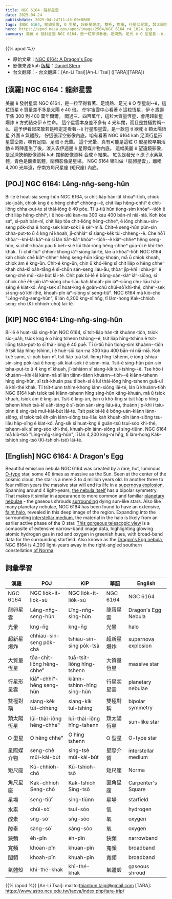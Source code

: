 ```yaml
---
title: NGC 6164：龍卵星雲
date: 2025-04-24
publishdate: 2025-04-24T11:45:00+0800
tags: [NGC 6164, 龍卵星雲, O 型星, 超新星爆炸, 雙極, 對稱, 行星狀星雲, 類太陽恆星, 氣體殼, 光暈, 狹頻, 闊頻, 寬頻, 水素, 酸素, 星場, 角尺星座, 矩尺座, 大質量恆星 星際媒介物]
hero: https://apod.nasa.gov/apod/image/2504/NGC_6164_r4_1024.jpg
summary: 美麗 ê 發射星雲 NGC 6164，是一粒罕得看著、足燒熱、足光 ê O 型星創--ê，這粒恆星 ê 質量差不多是太陽 ê 40 倍。
---
```


{{% apod %}}

- 原始文章：[NGC 6164: A Dragon's Egg](https://apod.nasa.gov/apod/ap250424.html)
- 影像來源 kah [版權][copyright]：[Daniel Stern](https://www.instagram.com/messierchaser/)
- 台文翻譯：- 台文翻譯：[An-Li Tsai][An-Li Tsai] ([TARA][TARA])

## [漢羅] NGC 6164：龍卵星雲
美麗 ê 發射星雲 NGC 6164，是一粒罕得看著、足燒熱、足光 ê O 型星創--ê，這粒恆星 ê 質量差不多是太陽 ê 40 倍。
佇宇宙雲中心看著 ê 這粒恆星，伊 ê 歲壽干焦 300 到 400 萬年爾爾。
閣過三、四百萬年，這粒大質量恆星，會用超新星爆炸 ê 方式結束伊 ê 性命。
這个星雲本身差不多有 4 光年闊，而且是雙極對稱--ê。
這予伊看起來敢若是咱定定看著--ê 行星形星雲，是一款包 tī 欲死 ê 類太陽恆星 外圍 ê 氣體殼。
佇這張深空影像內底，咱有看著 NGC 6164 kah 足濟行星形星雲仝款，嘛有足闊、足暗 ê 光暈。
這个光暈，真有可能是這粒 O 型星較早期活動 ê 時陣產生了後，湠入去伊週邊 ê 星際媒介物內底。
這幅美麗 ê 望遠鏡影像，是足濟狹頻影像資料 kah 闊頻影像資料 合成 ê 結果。
紅色是發光 ê 原子水素氣體，青色是酸素氣體，闊頻影像是星場。
NGC 6164 嘛叫做「龍卵星雲」，離咱 4,200 光年遠，佇南方角尺星座 (矩尺座) 內底。

## [POJ] NGC 6164: Lêng-nn̄g-seng-hûn
Bí-lē ê hoat-siā seng-hûn NGC 6164, sī chi̍t-lia̍p hán-tit khòaⁿ-tio̍h, chiok sio-joa̍h, chiok kng ê o hêng chheⁿ chhòng--ê, chit lia̍p hêng-chhiⁿ ê chit-liōng chha-put-to sī thài-iông ê 40 pōe.
Tī ú-tiū hûn tiong-sim khòaⁿ--tio̍h ê chit lia̍p hêng-chhiⁿ, i ê hòe-siū kan-na 300 kàu 400 bān-nî niā-niā.
Koh kòe saⁿ, sì-pah bān-nî, chit lia̍p tōa chit-liōng hêng-chheⁿ, ē iōng chhiau-sin-seng po̍k-chà ê hong-sek kiat-sok i ê sèⁿ-miā.
Chit-ê seng-hûn pún-sin chha-put-to ū 4 kng nî khoah, jî-chhiáⁿ sī siang-ke̍k tùi-chheng--ê.
Che hō͘ i khòaⁿ--khí-lâi káⁿ-ná sī lán tiāⁿ-tiāⁿ khòaⁿ--tio̍h--ê kiâⁿ-chheⁿ hêng seng-hûn, sī chi̍t-khoán pau tī beh-sí ê lūi thài-iông hêng-chheⁿ gōa-ûi ê khì-thé khak.
Tī chit-tiuⁿ chhim-khong iáⁿ-siōng lāi-té, lán ū khòaⁿ-tio̍h NGC 6164 kah chiok chē kiâⁿ-chheⁿ hêng seng-hûn kāng-khoán, mā ū chiok khoah, chiok àm ê kng-ūn.
Chit-ê kng-ūn, chin ū khó-lêng sī chit lia̍p o hêng chheⁿ khah chá-kî oa̍h-tāng ê sî-chūn sán-seng liáu-āu, thòaⁿ ji̍p-khì i chiu-piⁿ ê seng-chè mûi-kài-bu̍t lāi-té.
Chit pak bí-lē ê bōng-oán-kiàⁿ iáⁿ-siōng, sī chiok chē e̍h-pîn iáⁿ-siōng chu-liāu kah khoah-pîn iáⁿ-siōng chu-liāu ha̍p-sêng ê kiat-kó.
Âng-sek sī hoat-kng ê goân-chú chúi-sò͘ khì-thé, chheⁿ-sek sī sng-sò͘ khì-thé, khoah-pîn iáⁿ-siōng sī seng-tiûⁿ.
NGC 6164 mā kiò-chò "Lêng-nn̄g-seng-hûn", lī lán 4,200 kng-nî hn̄g, tī lâm-hong Kak-chhioh seng-chō (Kí-chhioh-chō) lāi-té.

## [KIP] NGC 6164: Lîng-nn̄g-sing-hûn
Bí-lē ê huat-siā sing-hûn NGC 6164, sī tsi̍t-lia̍p hán-tit khuànn-tio̍h, tsiok sio-jua̍h, tsiok kng ê o hîng tshenn tshòng--ê, tsit lia̍p hîng-tshinn ê tsit-liōng tsha-put-to sī thài-iông ê 40 puē.
Tī ú-tiū hûn tiong-sim khuànn--tio̍h ê tsit lia̍p hîng-tshinn, i ê huè-siū kan-na 300 kàu 400 bān-nî niā-niā.
Koh kuè sann, sì-pah bān-nî, tsit lia̍p tuā tsit-liōng hîng-tshenn, ē iōng tshiau-sin-sing po̍k-tsà ê hong-sik kiat-sok i ê sènn-miā.
Tsit-ê sing-hûn pún-sin tsha-put-to ū 4 kng nî khuah, jî-tshiánn sī siang-ki̍k tuì-tshing--ê.
Tse hōo i khuànn--khí-lâi kánn-ná sī lán tiānn-tiānn khuànn--tio̍h--ê kiânn-tshenn hîng sing-hûn, sī tsi̍t-khuán pau tī beh-sí ê luī thài-iông hîng-tshenn guā-uî ê khì-thé khak.
Tī tsit-tiunn tshim-khong iánn-siōng lāi-té, lán ū khuànn-tio̍h NGC 6164 kah tsiok tsē kiânn-tshenn hîng sing-hûn kāng-khuán, mā ū tsiok khuah, tsiok àm ê kng-ūn.
Tsit-ê kng-ūn, tsin ū khó-lîng sī tsit lia̍p o hîng tshenn khah tsá-kî ua̍h-tāng ê sî-tsūn sán-sing liáu-āu, thuànn ji̍p-khì i tsiu-pinn ê sing-tsè muî-kài-bu̍t lāi-té.
Tsit pak bí-lē ê bōng-uán-kiànn iánn-siōng, sī tsiok tsē e̍h-pîn iánn-siōng tsu-liāu kah khuah-pîn iánn-siōng tsu-liāu ha̍p-sîng ê kiat-kó.
Âng-sik sī huat-kng ê guân-tsú tsuí-sòo khì-thé, tshenn-sik sī sng-sòo khì-thé, khuah-pîn iánn-siōng sī sing-tiûnn.
NGC 6164 mā kiò-tsò "Lîng-nn̄g-sing-hûn", lī lán 4,200 kng-nî hn̄g, tī lâm-hong Kak-tshioh sing-tsō (Kí-tshioh-tsō) lāi-té.

## [English] NGC 6164: A Dragon's Egg
Beautiful emission nebula NGC 6164 was created by a rare, hot, luminous [O-type][O-type] star, some 40 times as massive as the Sun.
Seen at the center of the cosmic cloud, the star is a mere 3 to 4 million years old.
In another three to four million years the massive star will end its life in a [supernova explosion][supernova explosion].
Spanning around 4 light-years, [the nebula itself][the nebula itself] has a bipolar symmetry.
That makes it similar in appearance to more common and familiar [planetary nebulae][planetary nebulae] - the gaseous shrouds [surrounding][surrounding] dying sun-like stars.
Also like many planetary nebulae, NGC 6164 has been found to have an extensive, [faint halo][faint halo], revealed in this deep image of the region.
Expanding into the surrounding [interstellar medium][interstellar medium], the material in the halo is likely from an earlier active phase of the O star.
[This gorgeous telescopic view][This gorgeous telescopic view] is a composite of extensive narrow-band image data, highlighting glowing atomic hydrogen gas in red and oxygen in greenish hues, with broad-band data for the surrounding starfield.
Also known as the [Dragon's Egg nebula][Dragon's Egg nebula], NGC 6164 is 4,200 light-years away in the right-angled southern constellation [of Norma][of Norma].

## 詞彙學習
|漢羅|POJ|KIP|華語|English|
|-|-|-|-|-|
| NGC 6164 | NGC lio̍k-it-lio̍k-sù | NGC lio̍k-it-lio̍k-sù | NGC 6164 | NGC 6164 |
| 龍卵星雲 | Lêng-nn̄g-seng-hûn | Lîng-nn̄g-sing-hûn | 龍蛋星雲 | Dragon's Egg Nebula |
| 光暈 | kng-n̄g | kng-n̄g | 光暈 | halo |
| 超新星爆炸 | chhiau-sin-seng po̍k-chà | tshiau-sin-sing po̍k-tsà | 超新星爆炸 | supernova explosion |
| 大質量恆星 | tōa-chit-liōng hêng-chheⁿ | tuā-tsit-liōng hîng-tshenn | 大質量恆星 | massive star |
| 行星形星雲 | kiâⁿ-chhiⁿ-hêng seng-hûn | kiânn-tshinn-hîng sing-hûn | 行星狀星雲 | planetary nebulae |
| 雙極對稱 | siang-ke̍k tùi-chhèng | siang-ki̍k tuì-tshìng | 雙極對稱 | bipolar symmetry |
| 類太陽恆星 | lūi-thài-iông hêng-chheⁿ | luī-thài-iông hîng-tshenn | 類太陽恆星 | sun-like star |
| O 型星 | O hêng chheⁿ | O hîng tshenn | O 型星 | O-type star |
| 星際媒介物 | seng-chè mûi-kài-bu̍t | sing-tsè mûi-kài-bu̍t | 星際介質 | interstellar medium |
| 矩尺座 | Kū-chhioh-chō | Kū-tshioh-tsō | 矩尺座 | Norma |
| 角尺星座 | Kak-chhioh Seng-chō | Kak-tshioh Sing-tsō | 直角星座 | Carpenter's Square |
| 星場 | seng-tiûⁿ | sing-tiûnn | 星場 | starfield |
| 水素 | chúi-sò͘ | tsuí-sòo | 氫 | hydrogen |
| 酸素 | sǹg-sò͘ | sǹg-sòo | 氧 | oxygen |
| 酸素 | sàng-sò͘ | sàng-sòo | 氧 | oxygen |
| 狹頻 | e̍h-pîn | e̍h-pîn | 狹頻 | narrowband |
| 寬頻 | khoan-pîn | khuan-pîn | 寬頻 | broadband |
| 闊頻 | khoah-pîn | khuah-pîn | 寬頻 | broadband |
| 氣體殼 | khì-thé-khak | khì-thé-khak | 氣體殼 | gaseous shroud |

{{% /apod %}}
[An-Li Tsai]: mailto:thianbun.taigi@gmail.com
[TARA]: https://www.astro.ncu.edu.tw/taova/index.php/tara-trip/

[copyright]: https://apod.nasa.gov/apod/fap/lib/about_apod.html#srapply
[License3]: https://creativecommons.org/licenses/by-nc-nd/3.0/
[License2]:https://creativecommons.org/licenses/by-nc-nd/2.0/

[O-type]:http://www.atlasoftheuniverse.com/startype.html
[supernova explosion]:https://apod.nasa.gov/apod/ap250108.html
[the nebula itself]:http://www.gemini.edu/node/188
[planetary nebulae]:http://en.wikipedia.org/wiki/Planetary_nebula
[surrounding]:https://apod.nasa.gov/apod/ap120831.html
[faint halo]:http://adsabs.harvard.edu/cgi-bin/nph-bib_query?bibcode=1985PASP...97..780F&
[interstellar medium]:http://www-ssg.sr.unh.edu/ism/what1.html
[This gorgeous telescopic view]:https://app.astrobin.com/u/dstern?i=rj65f5#gallery
[Dragon's Egg nebula]:https://apod.nasa.gov/apod/ap220607.html
[of Norma]:http://www.hawastsoc.org/deepsky/nor/index.html


